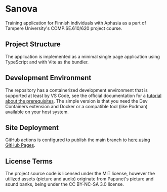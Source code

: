 # Sanova

Training application for Finnish individuals with Aphasia as a part of Tampere University's
COMP.SE.610/620 project course.

## Project Structure

The application is implemented as a minimal single page application using TypeScript and with Vite
as the bundler.

## Development Environment

The repository has a containerized development environment that is supported at least by VS Code,
see the official documentation for a [tutorial about the prerequisites][tutorial]. The simple
version is that you need the Dev Containers extension and Docker or a compatible tool (like Podman)
available on your host system.

## Site Deployment

GitHub actions is configured to publish the main branch to [here using GitHub Pages][public].

## License Terms

The project source code is licensed under the MIT license, however the utilized assets (picture and
audio) originate from Papunet's picture and sound banks, being under the CC BY-NC-SA 3.0 license.

[tutorial]: https://code.visualstudio.com/docs/devcontainers/tutorial/
[public]: https://ottomakitalo.github.io/Sanova/

